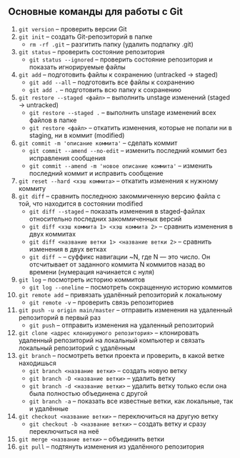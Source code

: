 ## Основные команды для работы с Git  
1. `git version` – проверить версии Git  
2. `git init` – создать Git-репозиторий в папке 
    - `rm -rf .git` – разгитить папку (удалить подпапку .git)
3. `git status` – проверить состояние репозитория
    - `git status --ignored` – проверить состояние репозитория и показать игнорируемые файлы
4. `git add` – подготовить файлы к сохранению (untracked -> staged)
    - `git add --all` – подготовить все файлы к сохранению
    - `git add .` – подготовить всю папку к сохранению
5. `git restore --staged <файл>` – выполнить unstage изменений (staged -> untracked)
    - `git restore --staged .` – выполнить unstage изменений всех файлов в папке
    - `git restore <файл>` – откатить изменения, которые не попали ни в staging, ни в коммит (modified)
6. `git commit -m 'описание коммита'` – сделать коммит
    - `git commit --amend --no-edit` – изменить последний коммит без исправления сообщения
    - `git commit --amend -m 'новое описание коммита'` – изменить последний коммит и исправить сообщение
7. `git reset --hard <хэш коммита>` – откатить изменения к нужному коммиту
8. `git diff` – сравнить последнюю закоммиченную версию файла с той, что находится в состоянии modified
    - `git diff --staged` – показать изменения в staged-файлах относительно последних закоммиченных версий
    - `git diff <хэш коммита 1> <хэш коммита 2>` – сравнить изменения в двух коммитах
    - `git diff <название ветки 1> <название ветки 2>` – сравнить изменения в двух ветках
    - `git diff ~` – суффикс навигации ~N, где N — это число. Он отсчитывает от заданного коммита N коммитов назад во времени (нумерация начинается с нуля)
9. `git log` – посмотреть историю коммитов
    - `git log --oneline` – посмотреть сокращенную историю коммитов
10. `git remote add` – привязать удалённый репозиторий к локальному
    - `git remote -v` – проверить связь репозиториев
11. `git push -u origin main/master` – отправить изменения на удаленный репозиторий в первый раз
    - `git push` – отправить изменения на удаленный репозиторий
12. `git clone <адрес клонируемого репозитория>` – клонировать удаленный репозиторий на локальный компьютер и связать локальный репозиторий с удалённым
13. `git branch` – посмотреть ветки проекта и проверить, в какой ветке находишься
    - `git branch <название ветки>` – создать новую ветку
    - `git branch -D <название ветки>` – удалить ветку
    - `git branch -d <название ветки>` – удалить ветку только если она была полностью объединена с другой
    - `git branch -a` – показать все известные ветки, как локальные, так и удалённые
14. `git checkout <название ветки>` – переключиться на другую ветку
    - `git checkout -b <название ветки>` – создать ветку и сразу переключиться на неё
15. `git merge <название ветки>` – объединить ветки
16. `git pull` – подтянуть изменения из удалённого репозитория